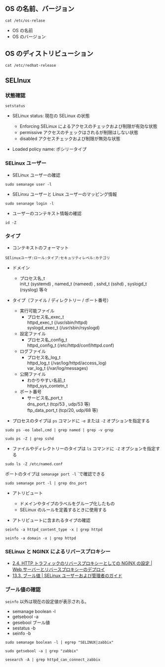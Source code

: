 ## OS の名前、バージョン

```shell
cat /etc/os-relase
```

- OS の名前
- OS のバージョン

## OS のディストリビューション

```shell
cat /etc/redhat-release
```

## SELInux

### 状態確認

```shell
setstatus
```

- SELinux status: 現在の SELinux の状態

  - Enforcing
    SELinux によるアクセスのチェックおよび制限が有効な状態
  - permissive
    アクセスのチェックはされるが制限はしない状態
  - disabled
    アクセスチェックおよび制限が無効な状態

- Loaded policy name: ポシリータイプ

 ### SELinux ユーザー

- SELinux ユーザーの確認

```shell
sudo semanage user -l
```

- SELinxu ユーザーと Linux ユーザーのマッピング情報

```shell
sudo senanage login -l
```

- ユーザーのコンテキスト情報の確認

```shell
id -Z
```

### タイプ

- コンテキストのフォーマット

```text
SElinuxユーザ:ロール:タイプ:セキュリティレベル:カテゴリ
```

- ドメイン
  - プロセス名_t  
    init_t (systemd) , named_t (nameed) , sshd_t (sshd) , syslogd_t (rsyslog) 等々
- タイプ（ファイル / ディレクトリー / ポート番号）
  - 実行可能ファイル
    - プロセス名_exec_t  
      httpd_exec_t (/usr/sbin/httpd)  
      syslogd_exec_t (/usr/sbin/rsyslogd)
  - 設定ファイル
    - プロセス名_config_t  
      httpd_config_t (/etc/httpd/conf/httpd.conf)
  - ログファイル
    - プロセス名_log_t  
      httpd_log_t (/var/log/httpd/access_log)  
      var_log_t (/var/log/messages)
  - 公開ファイル
    - わかりやすい名前_t  
      httpd_sys_contetn_t
  - ポート番号
    - サービス名_port_t  
      dns_port_t (tcp/53 , udp/53 等)  
      ftp_data_port_t (tcp/20, udp/68 等)

- プロセスのタイプは `ps` コマンドに `-e` または `-Z` オプションを指定する

```shell
sudo ps -eo label,cmd | grep named | grep -v grep
```

```shell
sudo ps -Z | grep sshd
```

- ファイルやディレクトリーのタイプは `ls` コマンドに `-Z` オプションを指定する

```shell
sudo ls -Z /etc/named.conf
```

ポートのタイプは `semanage port -l` `で確認できる

```shell
sudo semanage port -l | grep dns_port
```

- アトリビュート  
  - ドメインやタイプのラベルをグループ化したもの
  - SELinux のルールを定義するときに使用する

- アトリビュートに含まれるタイプの確認

```shell
seinfo -a httpd_content_type -x | grep httpd
```

```shell
seinfo -a domain -x | grep httpd
```

### SELinux と NGINX によるリバースプロキシー

- [2.4. HTTP トラフィックのリバースプロキシーとしての NGINX の設定 | Web サーバーとリバースプロキシーのデプロイ](https://docs.redhat.com/ja/documentation/red_hat_enterprise_linux/9/html/deploying_web_servers_and_reverse_proxies/configuring-nginx-as-a-reverse-proxy-for-the-http-traffic_setting-up-and-configuring-nginx#configuring-nginx-as-a-reverse-proxy-for-the-http-traffic_setting-up-and-configuring-nginx)
- [13.3. ブール値 | SELinux ユーザーおよび管理者のガイド](https://docs.redhat.com/ja/documentation/red_hat_enterprise_linux/7/html/selinux_users_and_administrators_guide/sect-managing_confined_services-the_apache_http_server-booleans#sect-Managing_Confined_Services-The_Apache_HTTP_Server-Booleans)

### ブール値の確認

`seinfo` 以外は現在の設定値が表示される。

- semanage boolean -l
- getsebool -a
- gesebool ブール値
- sestatus -b
- seinfo -b

```shell
sudo semanage boolean -l | egrep "SELINUX|zabbix"
```

```shell
sudo getsebool -a | grep "zabbix"
```

```shell
sesearch -A | grep httpd_can_connect_zabbix
```

